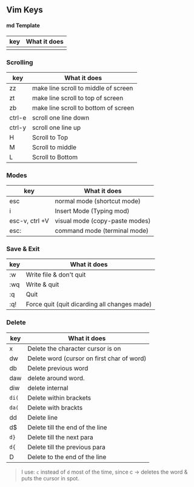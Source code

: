 ## Vim Keys

#### md Template
| key   | What it does          |
|-------|-----------------------|
|       |                       |

### Scrolling
| key    | What it does                         |
|--------|--------------------------------------|
| zz     | make line scroll to middle of screen |
| zt     | make line scroll to top of screen    |
| zb     | make line scroll to bottom of screen |
| ctrl-e | scroll one line down                 |
| ctrl-y | scroll one line up                   |
| H      | Scroll to Top                        |
| M      | Scroll to middle                     |
| L      | Scroll to Bottom                     |

### Modes

| key            | What it does                     |
|----------------|----------------------------------|
| esc            | normal mode (shortcut mode)      |
| i              | Insert Mode (Typing mod)         |
| esc-v, ctrl +V | visual mode (copy-paste modes)   |
| esc:           | command mode (terminal mode)     |


### Save & Exit

| key   | What it does                                   |
|-------|------------------------------------------------|
| :w    | Write file & don't quit                        |
| :wq   | Write & quit                                   |
| :q    | Quit                                           |
| :q!   | Force quit (quit dicarding all changes made)   |


### Delete

| key   | What it does                                   |
|-------|------------------------------------------------|
| x     | Delete the character cursor is on              |
| dw    | Delete word (cursor on first char of word)     |
| db    | Delete previous word                           |
| daw   | delete around word.                            |
| diw   | delete internal                                |
| `di(` | Delete within brackets                         |
| `da(` | Delete with brackts                            |
| dd    | Delete line                                    |
| d$    | Delete till the end of the line                |
| `d} ` | Delete till the next para                      |
| `d{ ` | Delete till the previous para                  |
|  D    | Delete to the end of the line                  |

> I use: `c` instead of `d` most of the time, since c -> deletes the word & puts the cursor in spot.